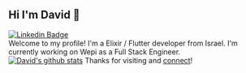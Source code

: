 ## Hi I'm David 👋
[![Linkedin
Badge](https://img.shields.io/badge/-DavidNeumark-blue?style=flat&logo=Linkedin&logoColor=white&link=https://www.linkedin.com/in/david-neumark)](https://www.linkedin.com/in/david-neumark/)
<br>
Welcome to my profile! I'm a Elixir / Flutter developer from Israel. I'm currently working on Wepi as a Full Stack Engineer.<br>
[![David's github stats](https://github-readme-stats.vercel.app/api?username=DavidNeumark)](https://github.com/DavidNeumark/github-readme-stats)
Thanks for visiting and [connect](https://www.linkedin.com/in/david-neumark/)!

